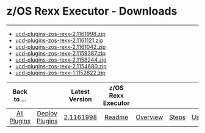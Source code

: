 # z/OS Rexx Executor - Downloads

---

- [ucd-plugins-zos-rexx-2.1161998.zip](https://raw.githubusercontent.com/UrbanCode/IBM-UCD-PLUGINS/main/files/zos-rexx/ucd-plugins-zos-rexx-2.1161998.zip)
- [ucd-plugins-zos-rexx-2.1161121.zip](https://raw.githubusercontent.com/UrbanCode/IBM-UCD-PLUGINS/main/files/zos-rexx/ucd-plugins-zos-rexx-2.1161121.zip)
- [ucd-plugins-zos-rexx-2.1161042.zip](https://raw.githubusercontent.com/UrbanCode/IBM-UCD-PLUGINS/main/files/zos-rexx/ucd-plugins-zos-rexx-2.1161042.zip)
- [ucd-plugins-zos-rexx-2.1159387.zip](https://raw.githubusercontent.com/UrbanCode/IBM-UCD-PLUGINS/main/files/zos-rexx/ucd-plugins-zos-rexx-2.1159387.zip)
- [ucd-plugins-zos-rexx-2.1158244.zip](https://raw.githubusercontent.com/UrbanCode/IBM-UCD-PLUGINS/main/files/zos-rexx/ucd-plugins-zos-rexx-2.1158244.zip)
- [ucd-plugins-zos-rexx-2.1154680.zip](https://raw.githubusercontent.com/UrbanCode/IBM-UCD-PLUGINS/main/files/zos-rexx/ucd-plugins-zos-rexx-2.1154680.zip)
- [ucd-plugins-zos-rexx-1.1152822.zip](https://raw.githubusercontent.com/UrbanCode/IBM-UCD-PLUGINS/main/files/zos-rexx/ucd-plugins-zos-rexx-1.1152822.zip)


|          Back to ...          |                                |                                                         Latest Version                                                          | z/OS Rexx Executor  |                         |                   |                   |
|:-----------------------------:|:------------------------------:|:-------------------------------------------------------------------------------------------------------------------------------:|:-------------------:|:-----------------------:|:-----------------:|:-----------------:|
| [All Plugins](../../index.md) | [Deploy Plugins](../README.md) | [2.1161998](https://raw.githubusercontent.com/UrbanCode/IBM-UCD-PLUGINS/main/files/zos-rexx/ucd-plugins-zos-rexx-2.1161998.zip) | [Readme](README.md) | [Overview](overview.md) | [Steps](steps.md) | [Usage](usage.md) |
